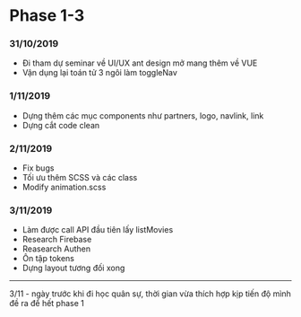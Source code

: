 # Phase 1-3
### 31/10/2019
+ Đi tham dự seminar về UI/UX ant design mở mang thêm về VUE
+ Vận dụng lại toán tử 3  ngôi làm toggleNav
### 1/11/2019
+ Dựng thêm các mục components như partners, logo, navlink, link
+ Dựng cắt code clean
### 2/11/2019
+ Fix bugs
+ Tối ưu thêm SCSS và các class
+ Modify animation.scss
### 3/11/2019
+ Làm được call API đầu tiên lấy listMovies
+ Research Firebase
+ Reasearch Authen
+ Ôn tập tokens
+ Dựng layout tương đối xong
--------
3/11 - ngày trước khi đi học quân sự, thời gian vừa thích hợp kịp tiến độ mình đề ra để hết phase 1
